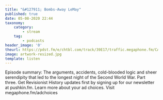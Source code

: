 ```yaml
---
title: "&#127911; Bombs-Away LeMay"
published: true
date: 05-08-2020 22:44
taxonomy:
    category:
        - stream
    tag:
        - podcasts
header_image: '0'
theurl: https://pdst.fm/e/chtbl.com/track/39E17/traffic.megaphone.fm/CAD5866533998.mp3
image: artwork-resized.jpg
template: listen
--- 
```

Episode summary: The arguments, accidents, cold-blooded logic and sheer serendipity that led to the longest night of the Second World War. Part three. Get Revisionist History updates first by signing up for our newsletter at pushkin.fm. Learn more about your ad choices. Visit megaphone.fm/adchoices
